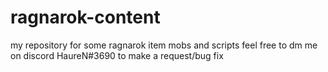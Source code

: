 # ragnarok-content

my repository for some ragnarok item mobs and scripts feel free to dm me on discord HaureN#3690 to make a request/bug fix
